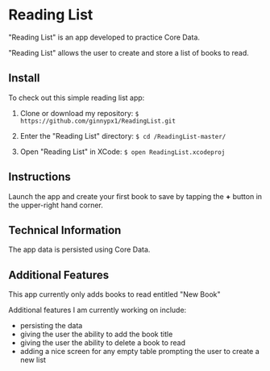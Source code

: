 # Reading List

"Reading List" is an app developed to practice Core Data.

"Reading List" allows the user to create and store a list of books to read.

## Install

To check out this simple reading list app:

1. Clone or download my repository:
` $ https://github.com/ginnypx1/ReadingList.git `

2. Enter the "Reading List" directory:
` $ cd /ReadingList-master/ `

3. Open "Reading List" in XCode:
` $ open ReadingList.xcodeproj `

## Instructions

Launch the app and create your first book to save by tapping the **+** button in the upper-right hand corner.

## Technical Information

The app data is persisted using Core Data.

## Additional Features

This app currently only adds books to read entitled "New Book"

Additional features I am currently working on include:
- persisting the data 
- giving the user the ability to add the book title
- giving the user the ability to delete a book to read
- adding a nice screen for any empty table prompting the user to create a new list
